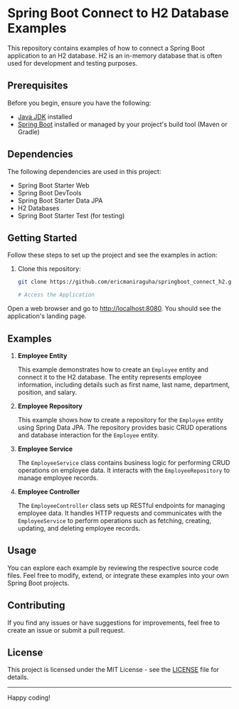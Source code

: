 # Spring Boot Connect to H2 Database Examples

This repository contains examples of how to connect a Spring Boot application to an H2 database. H2 is an in-memory database that is often used for development and testing purposes.

## Prerequisites

Before you begin, ensure you have the following:

- [Java JDK](https://www.oracle.com/java/technologies/javase-downloads.html) installed
- [Spring Boot](https://spring.io/projects/spring-boot) installed or managed by your project's build tool (Maven or Gradle)

## Dependencies

The following dependencies are used in this project:

- Spring Boot Starter Web
- Spring Boot DevTools
- Spring Boot Starter Data JPA
- H2 Databases
- Spring Boot Starter Test (for testing)

## Getting Started

Follow these steps to set up the project and see the examples in action:

1. Clone this repository:

   ```sh
   git clone https://github.com/ericmaniraguha/springboot_connect_h2.git

   # Access the Application

Open a web browser and go to [http://localhost:8080](http://localhost:8080). You should see the application's landing page.

## Examples

1. **Employee Entity**

   This example demonstrates how to create an `Employee` entity and connect it to the H2 database. The entity represents employee information, including details such as first name, last name, department, position, and salary.

2. **Employee Repository**

   This example shows how to create a repository for the `Employee` entity using Spring Data JPA. The repository provides basic CRUD operations and database interaction for the `Employee` entity.

3. **Employee Service**

   The `EmployeeService` class contains business logic for performing CRUD operations on employee data. It interacts with the `EmployeeRepository` to manage employee records.

4. **Employee Controller**

   The `EmployeeController` class sets up RESTful endpoints for managing employee data. It handles HTTP requests and communicates with the `EmployeeService` to perform operations such as fetching, creating, updating, and deleting employee records.

## Usage

You can explore each example by reviewing the respective source code files. Feel free to modify, extend, or integrate these examples into your own Spring Boot projects.

## Contributing

If you find any issues or have suggestions for improvements, feel free to create an issue or submit a pull request.

## License

This project is licensed under the MIT License - see the [LICENSE](LICENSE) file for details.

---

Happy coding!


